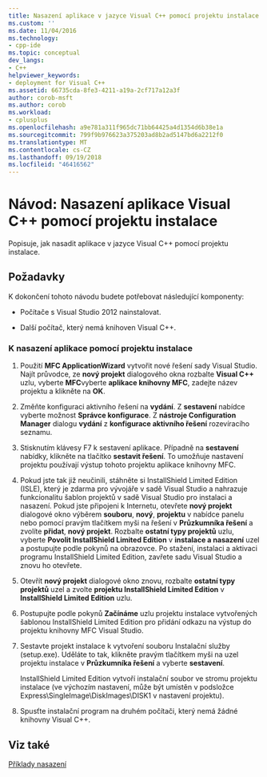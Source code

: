 ```yaml
---
title: Nasazení aplikace v jazyce Visual C++ pomocí projektu instalace | Dokumentace Microsoftu
ms.custom: ''
ms.date: 11/04/2016
ms.technology:
- cpp-ide
ms.topic: conceptual
dev_langs:
- C++
helpviewer_keywords:
- deployment for Visual C++
ms.assetid: 66735cda-8fe3-4211-a19a-2cf717a12a3f
author: corob-msft
ms.author: corob
ms.workload:
- cplusplus
ms.openlocfilehash: a9e781a311f965dc71bb64425a4d1354d6b38e1a
ms.sourcegitcommit: 799f9b976623a375203ad8b2ad5147bd6a2212f0
ms.translationtype: MT
ms.contentlocale: cs-CZ
ms.lasthandoff: 09/19/2018
ms.locfileid: "46416562"
---
```

# <a name="walkthrough-deploying-a-visual-c-application-by-using-a-setup-project"></a>Návod: Nasazení aplikace Visual C++ pomocí projektu instalace

Popisuje, jak nasadit aplikace v jazyce Visual C++ pomocí projektu instalace.

## <a name="prerequisites"></a>Požadavky

K dokončení tohoto návodu budete potřebovat následující komponenty:

- Počítače s Visual Studio 2012 nainstalovat.

- Další počítač, který nemá knihoven Visual C++.

### <a name="to-deploy-an-application-by-using-a-setup-project"></a>K nasazení aplikace pomocí projektu instalace

1. Použití **MFC ApplicationWizard** vytvořit nové řešení sady Visual Studio. Najít průvodce, ze **nový projekt** dialogového okna rozbalte **Visual C++** uzlu, vyberte **MFC**vyberte **aplikace knihovny MFC**, zadejte název projektu a klikněte na **OK**.

1. Změňte konfiguraci aktivního řešení na **vydání**. Z **sestavení** nabídce vyberte možnost **Správce konfigurace**. Z **nástroje Configuration Manager** dialogu **vydání** z **konfigurace aktivního řešení** rozevíracího seznamu.

1. Stisknutím klávesy F7 k sestavení aplikace. Případně na **sestavení** nabídky, klikněte na tlačítko **sestavit řešení**. To umožňuje nastavení projektu používají výstup tohoto projektu aplikace knihovny MFC.

1. Pokud jste tak již neučinili, stáhněte si InstallShield Limited Edition (ISLE), který je zdarma pro vývojáře v sadě Visual Studio a nahrazuje funkcionalitu šablon projektů v sadě Visual Studio pro instalaci a nasazení. Pokud jste připojeni k Internetu, otevřete **nový projekt** dialogové okno výběrem **souboru**, **nový**, **projektu** v nabídce panelu nebo pomocí pravým tlačítkem myši na řešení v **Průzkumníka řešení** a zvolíte **přidat**, **nový projekt**. Rozbalte **ostatní typy projektů** uzlu, vyberte **Povolit InstallShield Limited Edition** v **instalace a nasazení** uzel a postupujte podle pokynů na obrazovce. Po stažení, instalaci a aktivaci programu InstallShield Limited Edition, zavřete sadu Visual Studio a znovu ho otevřete.

1. Otevřít **nový projekt** dialogové okno znovu, rozbalte **ostatní typy projektů** uzel a zvolte **projektu InstallShield Limited Edition** v  **InstallShield Limited Edition** uzlu.

1. Postupujte podle pokynů **Začínáme** uzlu projektu instalace vytvořených šablonou InstallShield Limited Edition pro přidání odkazu na výstup do projektu knihovny MFC Visual Studio.

1. Sestavte projekt instalace k vytvoření souboru Instalační služby (setup.exe). Uděláte to tak, klikněte pravým tlačítkem myši na uzel projektu instalace v **Průzkumníka řešení** a vyberte **sestavení**.

   InstallShield Limited Edition vytvoří instalační soubor ve stromu projektu instalace (ve výchozím nastavení, může být umístěn v podsložce Express\SingleImage\DiskImages\DISK1 v nastavení projektu).

1. Spusťte instalační program na druhém počítači, který nemá žádné knihovny Visual C++.

## <a name="see-also"></a>Viz také

[Příklady nasazení](../ide/deployment-examples.md)